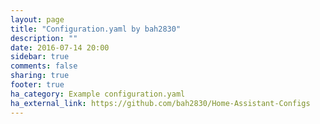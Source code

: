 ```yaml
---
layout: page
title: "Configuration.yaml by bah2830"
description: ""
date: 2016-07-14 20:00
sidebar: true
comments: false
sharing: true
footer: true
ha_category: Example configuration.yaml
ha_external_link: https://github.com/bah2830/Home-Assistant-Configs
---
```


